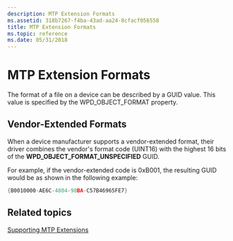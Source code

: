 ```yaml
---
description: MTP Extension Formats
ms.assetid: 318b7267-f4ba-43ad-aa24-8cfacf056558
title: MTP Extension Formats
ms.topic: reference
ms.date: 05/31/2018
---
```


# MTP Extension Formats

The format of a file on a device can be described by a GUID value. This value is specified by the WPD\_OBJECT\_FORMAT property.

## Vendor-Extended Formats

When a device manufacturer supports a vendor-extended format, their driver combines the vendor's format code (UINT16) with the highest 16 bits of the **WPD\_OBJECT\_FORMAT\_UNSPECIFIED** GUID.

For example, if the vendor-extended code is 0xB001, the resulting GUID would be as shown in the following example:


```C++
{B0010000-AE6C-4804-98BA-C57B46965FE7}
```



## Related topics

<dl> <dt>

[Supporting MTP Extensions](supporting-mtp-extensions.md)
</dt> </dl>

 

 



